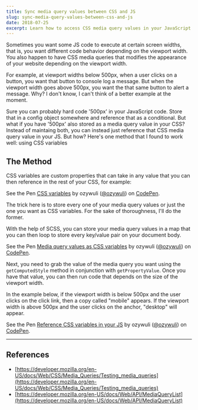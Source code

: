 ```yaml
---
title: Sync media query values between CSS and JS
slug: sync-media-query-values-between-css-and-js
date: 2018-07-25
excerpt: Learn how to access CSS media query values in your JavaScript code
---
```


Sometimes you want some JS code to execute at certain screen widths, that is, you want different code behavior depending on the viewport width. You also happen to have CSS media queries that modifies the appearance of your website depending on the viewport width.

For example, at viewport widths below 500px, when a user clicks on a button, you want that button to console log a message. But when the viewport width goes above 500px, you want the that same button to alert a message. Why? I don't know, I can't think of a better example at the moment.

Sure you can probably hard code '500px' in your JavaScript code. Store that in a config object somewhere and reference that as a conditional. But what if you have '500px' also stored as a media query value in your CSS? Instead of maintaing both, you can instead just reference that CSS media query value in your JS. But how? Here's one method that I found to work well: using CSS variables

## The Method

CSS variables are custom properties that can take in any value that you can then reference in the rest of your CSS, for example:

<p>
    <p data-height="265" data-theme-id="0" data-slug-hash="WKEoBK" data-default-tab="css,result" data-user="ozywuli" data-pen-title="CSS variables" class="codepen">See the Pen <a href="https://codepen.io/ozywuli/pen/WKEoBK/">CSS variables</a> by ozywuli (<a href="https://codepen.io/ozywuli">@ozywuli</a>) on <a href="https://codepen.io">CodePen</a>.</p>
    <script async src="https://static.codepen.io/assets/embed/ei.js"></script>
</p>

The trick here is to store every one of your media query values or just the one you want as CSS variables. For the sake of thoroughness, I'll do the former.

With the help of SCSS, you can store your media query values in a map that you can then loop to store every key/value pair on your document body.

<p>
    <p data-height="265" data-theme-id="0" data-slug-hash="JByEoX" data-default-tab="css,result" data-user="ozywuli" data-pen-title="Media query values as CSS variables" class="codepen">See the Pen <a href="https://codepen.io/ozywuli/pen/JByEoX/">Media query values as CSS variables</a> by ozywuli (<a href="https://codepen.io/ozywuli">@ozywuli</a>) on <a href="https://codepen.io">CodePen</a>.</p>
    <script async src="https://static.codepen.io/assets/embed/ei.js"></script>
</p>

Next, you need to grab the value of the media query you want using the `getComputedStyle` method in conjunction with `getPropertyValue`. Once you have that value, you can then run code that depends on the size of the viewport width.

In the example below, if the viewport width is below 500px and the user clicks on the click link, then a copy called "mobile" appears. If the viewport width is above 500px and the user clicks on the anchor, "desktop" will appear.

<p>
    <p data-height="265" data-theme-id="0" data-slug-hash="MBvJwM" data-default-tab="js,result" data-user="ozywuli" data-pen-title="Reference CSS variables in your JS" class="codepen">See the Pen <a href="https://codepen.io/ozywuli/pen/MBvJwM/">Reference CSS variables in your JS</a> by ozywuli (<a href="https://codepen.io/ozywuli">@ozywuli</a>) on <a href="https://codepen.io">CodePen</a>.</p>
    <script async src="https://static.codepen.io/assets/embed/ei.js"></script>
</p>


---

## References

- [https://developer.mozilla.org/en-US/docs/Web/CSS/Media_Queries/Testing_media_queries](https://developer.mozilla.org/en-US/docs/Web/CSS/Media_Queries/Testing_media_queries)
- [https://developer.mozilla.org/en-US/docs/Web/API/MediaQueryList](https://developer.mozilla.org/en-US/docs/Web/API/MediaQueryList)